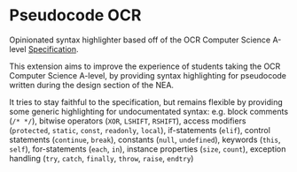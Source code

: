 # Pseudocode OCR

Opinionated syntax highlighter based off of the OCR Computer Science A-level [Specification](https://www.ocr.org.uk/images/170844-specification-accredited-a-level-gce-computer-science-h446.pdf#page=37).

This extension aims to improve the experience of students taking the OCR Computer Science A-level, by providing syntax highlighting for pseudocode written during the design section of the NEA.

It tries to stay faithful to the specification, but remains flexible by providing some generic highlighting for undocumentated syntax: e.g. block comments (`/* */`), bitwise operators (`XOR`, `LSHIFT`, `RSHIFT`), access modifiers (`protected`, `static`, `const`, `readonly`, `local`), if-statements (`elif`), control statements (`continue`, `break`), constants (`null`, `undefined`), keywords (`this`, `self`), for-statements (`each`, `in`), instance properties (`size`, `count`), exception handling (`try`, `catch`, `finally`, `throw`, `raise`, `endtry`)
